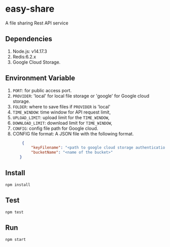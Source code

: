 # easy-share
A file sharing Rest API service


## Dependencies
1. Node.js: v14.17.3
2. Redis:6.2.x
3. Google Cloud Storage.

## Environment Variable
1. `PORT`: for public access port.
2. `PROVIDER`: 'local' for local file storage or 'google' for Google cloud storage.
3. `FOLDER`: where to save files if `PROVIDER` is 'local'
4. `TIME_WINDOW`: time window for API request limit,
5. `UPLOAD_LIMIT`: upload limit for the `TIME_WINDOW`, 
6. `DOWNLOAD_LIMIT`: download limit for `TIME_WINDOW`,
7. `CONFIG`: config file path for Google cloud.
8. CONFIG file format: A JSON file with the following format.
    ```json
        {
            "keyFilename": "<path to google cloud storage authentication file>",
            "bucketName": "<name of the bucket>"
       }
    ```
## Install
    npm install

## Test 
    npm test

## Run
    npm start
